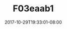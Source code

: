 ---
title: F03eaab1
date: 2017-10-29T19:33:01-08:00
draft: false
location: Olympic Peninsula, WA
img_url: https://d17enza3bfujl8.cloudfront.net/f03eaab1.jpg
original_fn: ""
tags:
- Olympic Peninsula, WA
- camping
- cars

---